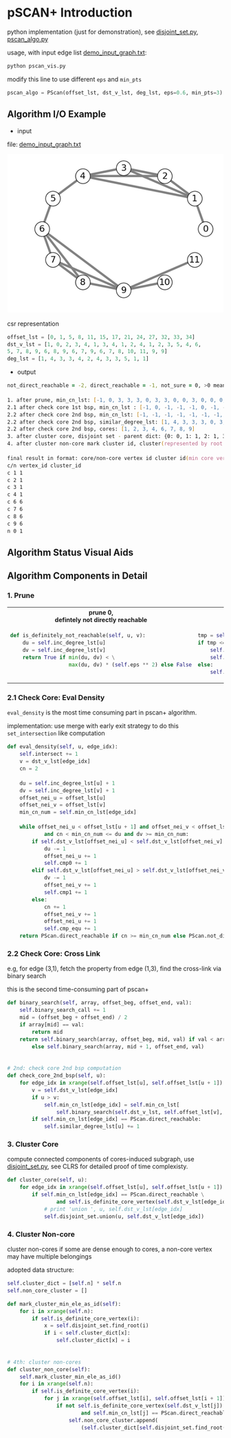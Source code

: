 # pSCAN+ Introduction

python implementation (just for demonstration), see [disjoint_set.py](disjoint_set.py), [pscan_algo.py](pscan_algo.py)

usage, with input edge list [demo_input_graph.txt](demo_input_graph.txt):

```zsh
python pscan_vis.py
```

modify this line to use different `eps` and `min_pts`

```python
pscan_algo = PScan(offset_lst, dst_v_lst, deg_lst, eps=0.6, min_pts=3)
```
## Algorithm I/O Example

* input 

file: [demo_input_graph.txt](demo_input_graph.txt)

![demo input graph](demo_input_graph.png)

csr representation

```python
offset_lst = [0, 1, 5, 8, 11, 15, 17, 21, 24, 27, 32, 33, 34]
dst_v_lst = [1, 0, 2, 3, 4, 1, 3, 4, 1, 2, 4, 1, 2, 3, 5, 4, 6, 
5, 7, 8, 9, 6, 8, 9, 6, 7, 9, 6, 7, 8, 10, 11, 9, 9]
deg_lst = [1, 4, 3, 3, 4, 2, 4, 3, 3, 5, 1, 1]
```

* output 

```zsh
not_direct_reachable = -2, direct_reachable = -1, not_sure = 0, >0 means min_cn to satisfy direct reachable 

1. after prune, min_cn_lst: [-1, 0, 3, 3, 3, 0, 3, 3, 0, 0, 3, 0, 0, 0, 3, 0, 3, 0, 3, 3, 4, 0, 3, 3, 0, 0, 3, 0, 0, 0, -2, -2, 0, 0]
2.1 after check core 1st bsp, min_cn_lst : [-1, 0, -1, -1, -1, 0, -1, -1, 0, 0, -1, 0, 0, 0, -2, 0, -2, 0, -1, -1, -1, 0, -1, -1, 0, 0, -1, 0, 0, 0, -2, -2, 0, 0]
2.2 after check core 2nd bsp, min_cn_lst: [-1, -1, -1, -1, -1, -1, -1, -1, -1, -1, -1, -1, -1, -1, -2, -2, -2, -2, -1, -1, -1, -1, -1, -1, -1, -1, -1, -1, -1, -1, -2, -2, -2, -2]
2.2 after check core 2nd bsp, similar_degree_lst: [1, 4, 3, 3, 3, 0, 3, 3, 3, 3, 0, 0]
2.2 after check core 2nd bsp, cores: [1, 2, 3, 4, 6, 7, 8, 9]
3. after cluster core, disjoint set - parent dict: {0: 0, 1: 1, 2: 1, 3: 1, 4: 1, 5: 5, 6: 6, 7: 6, 8: 6, 9: 6, 10: 10, 11: 11}
4. after cluster non-core mark cluster id, cluster(represented by root vertex), min ele id: {1: 1, 6: 6}

final result in format: core/non-core vertex id cluster id(min core vertex id in this cluster)
c/n vertex_id cluster_id
c 1 1
c 2 1
c 3 1
c 4 1
c 6 6
c 7 6
c 8 6
c 9 6
n 0 1
```

## Algorithm Status Visual Aids



## Algorithm Components in Detail

### 1. Prune

<table>
<tr>

<th>
prune 0, <br/> defintely not directly reachable
</th>
<th>
prune 1, <br/> defintely directly reachable
</th>
</tr>

<tr>
<td  valign="top">

```python
def is_definitely_not_reachable(self, u, v):
    du = self.inc_degree_lst[u]
    dv = self.inc_degree_lst[v]
    return True if min(du, dv) < \
                   max(du, dv) * (self.eps ** 2) else False
```
</td>

<td  valign="top">

```python
tmp = self.compute_cn_lower_bound(i, v)
if tmp <= 2:
    self.prune1 += 1
    self.min_cn_lst[j] = PScan.direct_reachable
else:
    self.min_cn_lst[j] = tmp
```

</td>

</pre>
</td>
</tr>
</table>

### 2.1 Check Core: Eval Density

`eval_density` is the most time consuming part in pscan+ algorithm.

implementation: use merge with early exit strategy to do this `set_intersection` like computation

```python
def eval_density(self, u, edge_idx):
    self.intersect += 1
    v = dst_v_lst[edge_idx]
    cn = 2

    du = self.inc_degree_lst[u] + 1
    dv = self.inc_degree_lst[v] + 1
    offset_nei_u = offset_lst[u]
    offset_nei_v = offset_lst[v]
    min_cn_num = self.min_cn_lst[edge_idx]

    while offset_nei_u < offset_lst[u + 1] and offset_nei_v < offset_lst[v + 1] \
            and cn < min_cn_num <= du and dv >= min_cn_num:
        if self.dst_v_lst[offset_nei_u] < self.dst_v_lst[offset_nei_v]:
            du -= 1
            offset_nei_u += 1
            self.cmp0 += 1
        elif self.dst_v_lst[offset_nei_u] > self.dst_v_lst[offset_nei_v]:
            dv -= 1
            offset_nei_v += 1
            self.cmp1 += 1
        else:
            cn += 1
            offset_nei_v += 1
            offset_nei_u += 1
            self.cmp_equ += 1
    return PScan.direct_reachable if cn >= min_cn_num else PScan.not_direct_reachable
```

### 2.2 Check Core: Cross Link

e.g, for edge (3,1), fetch the property from edge (1,3), find the cross-link via binary search

this is the second time-consuming part of pscan+

```python
def binary_search(self, array, offset_beg, offset_end, val):
    self.binary_search_call += 1
    mid = (offset_beg + offset_end) / 2
    if array[mid] == val:
        return mid
    return self.binary_search(array, offset_beg, mid, val) if val < array[mid] \
        else self.binary_search(array, mid + 1, offset_end, val)


# 2nd: check core 2nd bsp computation
def check_core_2nd_bsp(self, u):
    for edge_idx in xrange(self.offset_lst[u], self.offset_lst[u + 1]):
        v = self.dst_v_lst[edge_idx]
        if u > v:
            self.min_cn_lst[edge_idx] = self.min_cn_lst[
                self.binary_search(self.dst_v_lst, self.offset_lst[v], self.offset_lst[v + 1], u)]
        if self.min_cn_lst[edge_idx] == PScan.direct_reachable:
            self.similar_degree_lst[u] += 1
```

### 3. Cluster Core

compute connected components of cores-induced subgraph, use [disjoint_set.py](disjoint_set.py), 
see CLRS for detailed proof of time complexisty.

```python
def cluster_core(self, u):
    for edge_idx in xrange(self.offset_lst[u], self.offset_lst[u + 1]):
        if self.min_cn_lst[edge_idx] == PScan.direct_reachable \
                and self.is_definite_core_vertex(self.dst_v_lst[edge_idx]):
            # print 'union ', u, self.dst_v_lst[edge_idx]
            self.disjoint_set.union(u, self.dst_v_lst[edge_idx])
```

### 4. Cluster Non-core

cluster non-cores if some are dense enough to cores, a non-core vertex may have multiple belongings

adopted data structure:

```python
self.cluster_dict = [self.n] * self.n
self.non_core_cluster = []
```

```python
def mark_cluster_min_ele_as_id(self):
    for i in xrange(self.n):
        if self.is_definite_core_vertex(i):
            x = self.disjoint_set.find_root(i)
            if i < self.cluster_dict[x]:
                self.cluster_dict[x] = i


# 4th: cluster non-cores
def cluster_non_core(self):
    self.mark_cluster_min_ele_as_id()
    for i in xrange(self.n):
        if self.is_definite_core_vertex(i):
            for j in xrange(self.offset_lst[i], self.offset_lst[i + 1]):
                if not self.is_definite_core_vertex(self.dst_v_lst[j]) \
                        and self.min_cn_lst[j] == PScan.direct_reachable:
                    self.non_core_cluster.append(
                        (self.cluster_dict[self.disjoint_set.find_root(i)], self.dst_v_lst[j]))
```